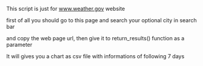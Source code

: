 This script is just for www.weather.gov website

first of all you should go to this page and search your optional city in search bar

and copy the web page url, then give it to return_results() function as a parameter

It will gives you a chart as csv file with informations of following 7 days